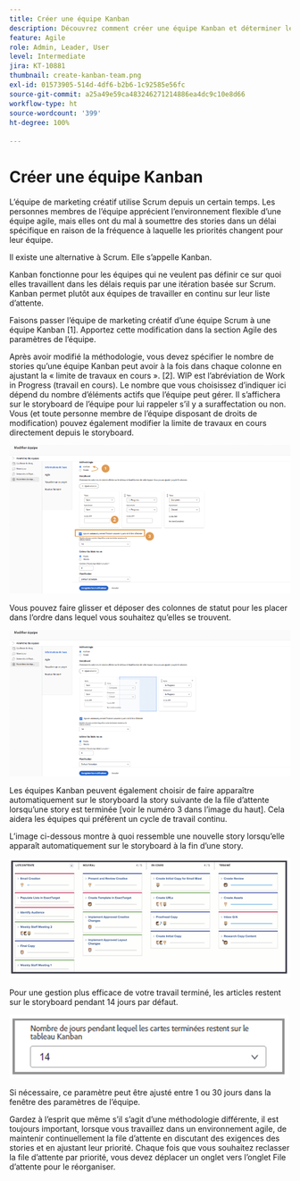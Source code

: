 ```yaml
---
title: Créer une équipe Kanban
description: Découvrez comment créer une équipe Kanban et déterminer les paramètres de l’équipe.
feature: Agile
role: Admin, Leader, User
level: Intermediate
jira: KT-10881
thumbnail: create-kanban-team.png
exl-id: 01573905-514d-4df6-b2b6-1c92585e56fc
source-git-commit: a25a49e59ca483246271214886ea4dc9c10e8d66
workflow-type: ht
source-wordcount: '399'
ht-degree: 100%

---
```


# Créer une équipe Kanban

L’équipe de marketing créatif utilise Scrum depuis un certain temps. Les personnes membres de l’équipe apprécient l’environnement flexible d’une équipe agile, mais elles ont du mal à soumettre des stories dans un délai spécifique en raison de la fréquence à laquelle les priorités changent pour leur équipe.

Il existe une alternative à Scrum. Elle s’appelle Kanban.

Kanban fonctionne pour les équipes qui ne veulent pas définir ce sur quoi elles travaillent dans les délais requis par une itération basée sur Scrum. Kanban permet plutôt aux équipes de travailler en continu sur leur liste d’attente.

Faisons passer l’équipe de marketing créatif d’une équipe Scrum à une équipe Kanban [1]. Apportez cette modification dans la section Agile des paramètres de l’équipe.

Après avoir modifié la méthodologie, vous devez spécifier le nombre de stories qu’une équipe Kanban peut avoir à la fois dans chaque colonne en ajustant la « limite de travaux en cours ». [2]. WIP est l’abréviation de Work in Progress (travail en cours). Le nombre que vous choisissez d’indiquer ici dépend du nombre d’éléments actifs que l’équipe peut gérer. Il s’affichera sur le storyboard de l’équipe pour lui rappeler s’il y a suraffectation ou non. Vous (et toute personne membre de l’équipe disposant de droits de modification) pouvez également modifier la limite de travaux en cours directement depuis le storyboard.

![Page des paramètres de l’équipe](assets/teamspage-01.png)

Vous pouvez faire glisser et déposer des colonnes de statut pour les placer dans l’ordre dans lequel vous souhaitez qu’elles se trouvent.

![Page des paramètres de l’équipe](assets/teamspage-02.png)

Les équipes Kanban peuvent également choisir de faire apparaître automatiquement sur le storyboard la story suivante de la file d’attente lorsqu’une story est terminée [voir le numéro 3 dans l’image du haut]. Cela aidera les équipes qui préfèrent un cycle de travail continu.


L’image ci-dessous montre à quoi ressemble une nouvelle story lorsqu’elle apparaît automatiquement sur le storyboard à la fin d’une story.

![Page des paramètres de l’équipe](assets/teamspage-03.png)

Pour une gestion plus efficace de votre travail terminé, les articles restent sur le storyboard pendant 14 jours par défaut.

![Page des paramètres de l’équipe](assets/teampage-04.png)

Si nécessaire, ce paramètre peut être ajusté entre 1 ou 30 jours dans la fenêtre des paramètres de l’équipe.

Gardez à l’esprit que même s’il s’agit d’une méthodologie différente, il est toujours important, lorsque vous travaillez dans un environnement agile, de maintenir continuellement la file d’attente en discutant des exigences des stories et en ajustant leur priorité. Chaque fois que vous souhaitez reclasser la file d’attente par priorité, vous devez déplacer un onglet vers l’onglet File d’attente pour le réorganiser.

